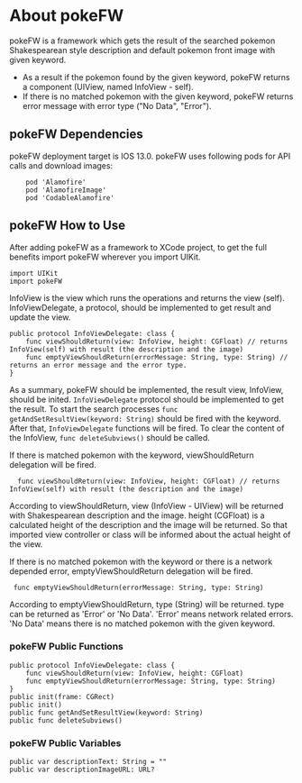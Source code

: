 # About pokeFW

pokeFW is a framework which gets the result of the searched pokemon Shakespearean style description and default pokemon front image with given keyword. 
- As a result if the pokemon found by the given keyword, pokeFW returns a component (UIView, named InfoView - self). 
- If there is no matched pokemon with the given keyword, pokeFW returns error message with error type ("No Data", "Error").

## pokeFW Dependencies

pokeFW deployment target is IOS 13.0.
pokeFW uses following pods for API calls and download images:
```
    pod 'Alamofire'
    pod 'AlamofireImage'
    pod 'CodableAlamofire'
 ```

## pokeFW How to Use

After adding pokeFW as a framework to XCode project, to get the full benefits import pokeFW wherever you import UIKit.
```
import UIKit
import pokeFW
```
InfoView is the view which runs the operations and returns the view (self). InfoViewDelegate, a protocol, should be implemented to get result and update the view.
```
public protocol InfoViewDelegate: class {
    func viewShouldReturn(view: InfoView, height: CGFloat) // returns InfoView(self) with result (the description and the image)
    func emptyViewShouldReturn(errorMessage: String, type: String) // returns an error message and the error type. 
}
```

As a summary, pokeFW should be implemented, the result view, InfoView, should be inited. ```InfoViewDelegate``` protocol should be implemented to get the result. To start the search processes ```func getAndSetResultView(keyword: String)``` should be fired with the keyword. After that, ```InfoViewDelegate``` functions will be fired. To clear the content of the InfoView, ```func deleteSubviews()``` should be called.

If there is matched pokemon with the keyword, viewShouldReturn delegation will be fired. 
```
  func viewShouldReturn(view: InfoView, height: CGFloat) // returns InfoView(self) with result (the description and the image)
 ```
According to viewShouldReturn, view (InfoView - UIView) will be returned with Shakespearean description and the image. height (CGFloat) is a calculated height of the description and the image will be returned. So that imported view controller or class will be informed about the actual height of the view.

If there is no matched pokemon with the keyword or there is a network depended error, emptyViewShouldReturn delegation will be fired. 
```
 func emptyViewShouldReturn(errorMessage: String, type: String)
 ```
According to emptyViewShouldReturn, type (String) will be returned. type can be returned as 'Error' or 'No Data'. 'Error' means network related errors. 'No Data' means there is no matched pokemon with the given keyword.

### pokeFW Public Functions
```
public protocol InfoViewDelegate: class {
    func viewShouldReturn(view: InfoView, height: CGFloat)
    func emptyViewShouldReturn(errorMessage: String, type: String)
}
public init(frame: CGRect)
public init()
public func getAndSetResultView(keyword: String)
public func deleteSubviews()
```
### pokeFW Public Variables
```
public var descriptionText: String = ""
public var descriptionImageURL: URL?
```

